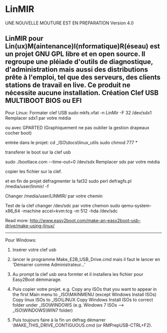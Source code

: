# LinMIR
UNE NOUVELLE MOUTURE EST EN PREPARATION Version 4.0

LinMIR pour Lin(ux)M(aintenance)I(nformatique)R(éseau)
est un projet GNU GPL libre et en open source.
Il regroupe une pléiade d'outils de diagnostique,
d'administration mais aussi des distributions prête à l'emploi,
tel que des serveurs, des clients stations de travail en live.
Ce produit ne nécessite aucune installation.
Création Clef USB MULTIBOOT BIOS ou EFI
-----------------------------------------------------------------------------------------
Pour Linux:
Formater clef USB
sudo mkfs.vfat -n LinMir -F 32 /dev/sdx1
Remplacer sdx1 par votre média
 
ou avec GPARTED (Graphiquement ne pas oublier la gestion drapeaux cocher boot)
 
entrée dans le projet:
cd \_ISO\docs\linux_utils
sudo chmod 777 *
 
transferer le boot sur la clef usb
 
sudo ./bootlace.com --time-out=0 /dev/sdx
Remplacer sdx par votre média
 
copier les fichier sur la clef.
 
et en fin de projet défragmenter la fat32
sudo perl defragfs.pl /media/user/linmir/ -f
 
Changer /media/user/LINMIR/ par votre chemin
 
Test de la clef changer /dev/sdc par votre chemon
sudo qemu-system-x86_64 -machine accel=kvm:tcg -m 512 -hda /dev/sdc
 
Read more: http://www.easy2boot.com/make-an-easy2boot-usb-drive/make-using-linux/
 
-----------------------------------------------------------------------------------------
Pour Windows:
 
1. Insérer votre clef usb 
2. lancer le programme Make_E2B_USB_Drive.cmd mais il faut le lancer en  'Démarrer comme Administrateur...'
3. Au prompt la clef usb sera formter et il installera les fichier pour Easy2Boot démmarage.
4. Puis copier votre projet.
e.g. Copy any ISOs that you want to appear in the first Main menu to \_ISO\MAINMENU  (except Windows Install ISOs)
     Copy linux ISOs to \_ISO\LINUX
     Copy Windows Install ISOs to correct folder under \_ISO\WINDOWS (e.g. Windows 7 ISOs --> \_ISO\WINDOWS\WIN7 folder)
 
5. Puis toujours faire à la fin un défrag démarrer \MAKE_THIS_DRIVE_CONTIGUOUS.cmd (or RMPrepUSB-CTRL+F2). 
